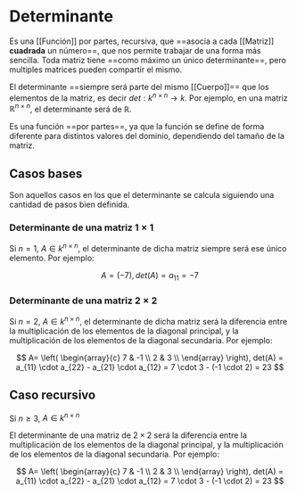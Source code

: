 # Determinante

Es una [[Función]] por partes, recursiva, que ==asocia a cada [[Matriz]] **cuadrada** un número==, que nos permite trabajar de una forma más sencilla. Toda matriz tiene ==como máximo un único determinante==, pero multiples matrices pueden compartir el mismo.

El determinante ==siempre será parte del mismo [[Cuerpo]]== que los elementos de la matriz, es decir $det: k^{n \times n} \rightarrow k$. Por ejemplo, en una matriz $\mathbb{R}^{n \times n}$, el determinante será de $\mathbb{R}$.

Es una función ==por partes==, ya que la función se define de forma diferente para distintos valores del dominio, dependiendo del tamaño de la matriz.

## Casos bases

Son aquellos casos en los que el determinante se calcula siguiendo una cantidad de pasos bien definida.

### Determinante de una matriz $1\times1$

Si $n = 1$, $A \in k^{n \times n}$, el determinante de dicha matriz siempre será ese único elemento. Por ejemplo:

$$
A = (-7), det(A) = a_{11} = -7
$$

### Determinante de una matriz $2\times2$

Si $n = 2$, $A \in k^{n \times n}$, el determinante de dicha matriz será la diferencia entre la multiplicación de los elementos de la diagonal principal, y la multiplicación de los elementos de la diagonal secundaria. Por ejemplo:

$$
A=
\left( 
    \begin{array}{c}
        7 & -1 \\
        2 & 3 \\
    \end{array}
\right),
det(A) = a_{11} \cdot a_{22} - a_{21} \cdot a_{12} = 7 \cdot 3 - (-1 \cdot 2) = 23
$$

## Caso recursivo

Si $n\geq3$, $A \in k^{n \times n}$

El determinante de una matriz de $2\times2$ será la diferencia entre la multiplicación de los elementos de la diagonal principal, y la multiplicación de los elementos de la diagonal secundaria. Por ejemplo:

$$
A=
\left( 
    \begin{array}{c}
        7 & -1 \\
        2 & 3 \\
    \end{array}
\right),
det(A) = a_{11} \cdot a_{22} - a_{21} \cdot a_{12} = 7 \cdot 3 - (-1 \cdot 2) = 23
$$
